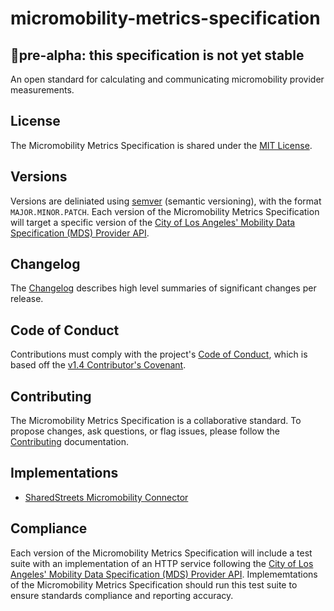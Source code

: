# micromobility-metrics-specification

## 🚨pre-alpha: this specification is not yet stable

An open standard for calculating and communicating micromobility provider measurements.

## License

The Micromobility Metrics Specification is shared under the [MIT License](./LICENSE).

## Versions

Versions are deliniated using [semver](https://semver.org/) (semantic versioning), with the format `MAJOR.MINOR.PATCH`. Each version of the Micromobility Metrics Specification will target a specific version of the [City of Los Angeles' Mobility Data Specification (MDS) Provider API](https://github.com/CityOfLosAngeles/mobility-data-specification/tree/master/provider#versioning).

## Changelog

The [Changelog](./CHANGELOG.md) describes high level summaries of significant changes per release.

## Code of Conduct

Contributions must comply with the project's [Code of Conduct](CODE_OF_CONDUCT.md), which is based off the [v1.4 Contributor's Covenant](https://www.contributor-covenant.org/version/1/4/code-of-conduct).

## Contributing

The Micromobility Metrics Specification is a collaborative standard. To propose changes, ask questions, or flag issues, please follow the [Contributing](./CONTRIBUTING.md) documentation.

## Implementations

- [SharedStreets Micromobility Connector](https://github.com/sharedstreets/sharedstreets-micromobility-connector)

## Compliance

Each version of the Micromobility Metrics Specification will include a test suite with an implementation of an HTTP service following the [City of Los Angeles' Mobility Data Specification (MDS) Provider API](https://github.com/CityOfLosAngeles/mobility-data-specification/tree/master/provider). Implememtations of the Micromobility Metrics Specification should run this test suite to ensure standards compliance and reporting accuracy.
